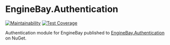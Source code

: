 # EngineBay.Authentication

[![Maintainability](https://api.codeclimate.com/v1/badges/02ff0e1d109a5b09710f/maintainability)](https://codeclimate.com/github/engine-bay/authentication/maintainability)
[![Test Coverage](https://api.codeclimate.com/v1/badges/02ff0e1d109a5b09710f/test_coverage)](https://codeclimate.com/github/engine-bay/authentication/test_coverage)

Authentication module for EngineBay published to [EngineBay.Authentication](https://www.nuget.org/packages/EngineBay.Authentication/) on NuGet.
